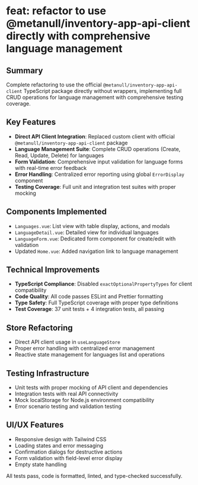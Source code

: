 # feat: refactor to use @metanull/inventory-app-api-client directly with comprehensive language management

## Summary
Complete refactoring to use the official `@metanull/inventory-app-api-client` TypeScript package directly without wrappers, implementing full CRUD operations for language management with comprehensive testing coverage.

## Key Features
- **Direct API Client Integration**: Replaced custom client with official `@metanull/inventory-app-api-client` package
- **Language Management Suite**: Complete CRUD operations (Create, Read, Update, Delete) for languages
- **Form Validation**: Comprehensive input validation for language forms with real-time error feedback
- **Error Handling**: Centralized error reporting using global `ErrorDisplay` component
- **Testing Coverage**: Full unit and integration test suites with proper mocking

## Components Implemented
- `Languages.vue`: List view with table display, actions, and modals
- `LanguageDetail.vue`: Detailed view for individual languages
- `LanguageForm.vue`: Dedicated form component for create/edit with validation
- Updated `Home.vue`: Added navigation link to language management

## Technical Improvements
- **TypeScript Compliance**: Disabled `exactOptionalPropertyTypes` for client compatibility
- **Code Quality**: All code passes ESLint and Prettier formatting
- **Type Safety**: Full TypeScript coverage with proper type definitions
- **Test Coverage**: 37 unit tests + 4 integration tests, all passing

## Store Refactoring
- Direct API client usage in `useLanguageStore`
- Proper error handling with centralized error management
- Reactive state management for languages list and operations

## Testing Infrastructure
- Unit tests with proper mocking of API client and dependencies
- Integration tests with real API connectivity
- Mock localStorage for Node.js environment compatibility
- Error scenario testing and validation testing

## UI/UX Features
- Responsive design with Tailwind CSS
- Loading states and error messaging
- Confirmation dialogs for destructive actions
- Form validation with field-level error display
- Empty state handling

All tests pass, code is formatted, linted, and type-checked successfully.
